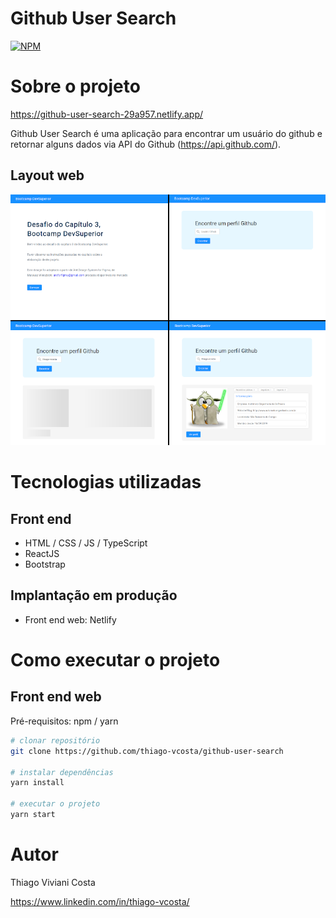 # Github User Search
[![NPM](https://img.shields.io/npm/l/react)](https://github.com/neliocursos/exemplo-readme/blob/main/LICENSE) 

# Sobre o projeto

https://github-user-search-29a957.netlify.app/

Github User Search é uma aplicação para encontrar um usuário do github e retornar alguns dados via API do Github (https://api.github.com/).

## Layout web
![Web 1](capaProjeto.png)

# Tecnologias utilizadas
## Front end
- HTML / CSS / JS / TypeScript
- ReactJS
- Bootstrap
## Implantação em produção
- Front end web: Netlify

# Como executar o projeto

## Front end web
Pré-requisitos: npm / yarn

```bash
# clonar repositório
git clone https://github.com/thiago-vcosta/github-user-search

# instalar dependências
yarn install

# executar o projeto
yarn start
```

# Autor

Thiago Viviani Costa

https://www.linkedin.com/in/thiago-vcosta/
